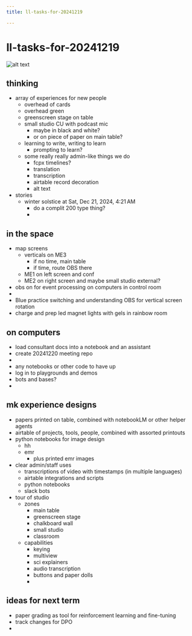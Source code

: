 ```yaml
---
title: ll-tasks-for-20241219

---
```


# ll-tasks-for-20241219



![alt text](https://files.slack.com/files-pri/T0HTW3H0V-F085XQAQMHQ/img_0791.jpg?pub_secret=15baa58b79)


## thinking

- array of experiences for new people
    - overhead of cards
    - overhead green
    - greenscreen stage on table
    - small studio CU with podcast mic
        - maybe in black and white?
        - or on piece of paper on main table?
    - learning to write, writing to learn
        - prompting to learn?
    - some really really admin-like things we do
        - fcpx timelines?
        - translation
        - transcription
        - airtable record decoration
        - alt text
- stories
    - winter solstice at Sat, Dec 21, 2024, 4:21 AM
        - do a complit 200 type thing?
        - 

## in the space

- map screens
    - verticals on ME3
        - if no time, main table
        - if time, route OBS there
    - ME1 on left screen and conf
    - ME2 on right screen and maybe small studio external?
- obs on for event processing on computers in control room
- 
- Blue practice switching and understanding OBS for vertical screen rotation
- charge and prep led magnet lights with gels in rainbow room



## on computers

- load consultant docs into a notebook and an assistant
- create 20241220 meeting repo
- 
- any notebooks or other code to have up
- log in to playgrounds and demos
- bots and bases?
- 


## mk experience designs

- papers printed on table, combined with notebookLM or other helper agents
- airtable of projects, tools, people, combined with assorted printouts
- python notebooks for image design
    - hh
    - emr
        - plus printed emr images
- clear admin/staff uses
    - transcriptions of video with timestamps (in multiple languages)
    - airtable integrations and scripts
    - python notebooks
    - slack bots
- tour of studio
    - zones
        - main table
        - greenscreen stage
        - chalkboard wall
        - small studio
        - classroom
    - capabilities
        - keying
        - multiview
        - sci explainers
        - audio transcription
        - buttons and paper dolls
        - 


## ideas for next term

- paper grading as tool for reinforcement learning and fine-tuning
- track changes for DPO
- 
